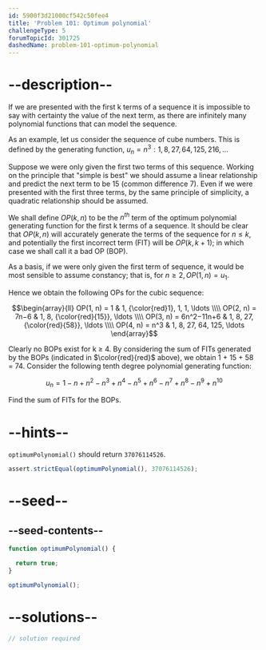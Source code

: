 ```yaml
---
id: 5900f3d21000cf542c50fee4
title: 'Problem 101: Optimum polynomial'
challengeType: 5
forumTopicId: 301725
dashedName: problem-101-optimum-polynomial
---
```


# --description--

If we are presented with the first k terms of a sequence it is impossible to say with certainty the value of the next term, as there are infinitely many polynomial functions that can model the sequence.

As an example, let us consider the sequence of cube numbers. This is defined by the generating function, $u_n = n^3: 1, 8, 27, 64, 125, 216, \ldots$

Suppose we were only given the first two terms of this sequence. Working on the principle that "simple is best" we should assume a linear relationship and predict the next term to be 15 (common difference 7). Even if we were presented with the first three terms, by the same principle of simplicity, a quadratic relationship should be assumed.

We shall define $OP(k, n)$ to be the $n^{th}$ term of the optimum polynomial generating function for the first k terms of a sequence. It should be clear that $OP(k, n)$ will accurately generate the terms of the sequence for $n ≤ k$, and potentially the first incorrect term (FIT) will be $OP(k, k+1)$; in which case we shall call it a bad OP (BOP).

As a basis, if we were only given the first term of sequence, it would be most sensible to assume constancy; that is, for $n ≥ 2, OP(1, n) = u_1$.

Hence we obtain the following OPs for the cubic sequence:

$$\begin{array}{ll} OP(1, n) = 1          & 1, {\color{red}1}, 1, 1, \ldots     \\\\ OP(2, n) = 7n−6       & 1, 8, {\color{red}{15}}, \ldots     \\\\ OP(3, n) = 6n^2−11n+6 & 1, 8, 27, {\color{red}{58}}, \ldots \\\\ OP(4, n) = n^3        & 1, 8, 27, 64, 125, \ldots \end{array}$$

Clearly no BOPs exist for k ≥ 4. By considering the sum of FITs generated by the BOPs (indicated in $\color{red}{red}$ above), we obtain 1 + 15 + 58 = 74. Consider the following tenth degree polynomial generating function:

$$u_n = 1 − n + n^2 − n^3 + n^4 − n^5 + n^6 − n^7 + n^8 − n^9 + n^{10}$$

Find the sum of FITs for the BOPs.

# --hints--

`optimumPolynomial()` should return `37076114526`.

```js
assert.strictEqual(optimumPolynomial(), 37076114526);
```

# --seed--

## --seed-contents--

```js
function optimumPolynomial() {

  return true;
}

optimumPolynomial();
```

# --solutions--

```js
// solution required
```
